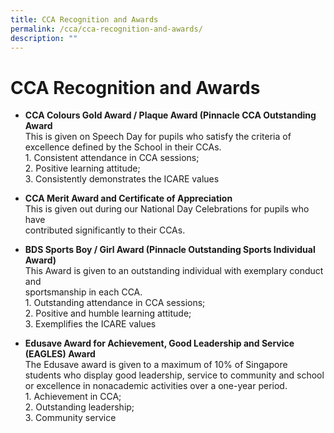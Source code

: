 ```yaml
---
title: CCA Recognition and Awards
permalink: /cca/cca-recognition-and-awards/
description: ""
---
```

CCA Recognition and Awards
==========================

*   <b>CCA Colours Gold Award / Plaque Award (Pinnacle CCA Outstanding Award</b> <br>
This is given on Speech Day for pupils who satisfy the criteria of excellence defined by the School in their CCAs. <br>
1\.  Consistent attendance in CCA sessions; <br>
2\.  Positive learning attitude; <br>
3\.  Consistently demonstrates the ICARE values

  

*   <b>CCA Merit Award and Certificate of Appreciation</b> <br>
This is given out during our National Day Celebrations for pupils who have  
contributed significantly to their CCAs.

  

*   <b>BDS Sports Boy / Girl Award (Pinnacle Outstanding Sports Individual Award)</b> <br>
This Award is given to an outstanding individual with exemplary conduct and  
sportsmanship in each CCA. <br>
1\. Outstanding attendance in CCA sessions; <br>
2\. Positive and humble learning attitude; <br>
3\. Exemplifies the ICARE values

  

*   <b>Edusave Award for Achievement, Good Leadership and Service (EAGLES) Award</b> <br>
The Edusave award is given to a maximum of 10% of Singapore students who
display good leadership, service to community and school or excellence in nonacademic activities over a one-year period. <br>
1\.  Achievement in CCA; <br>
2\.  Outstanding leadership; <br>
3\.  Community service